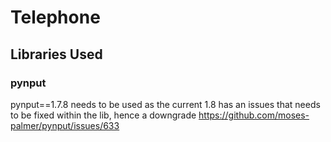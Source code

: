 # Telephone

## Libraries Used

### pynput

pynput==1.7.8 needs to be used as the current 1.8 has an issues that needs to be fixed within the lib, hence a downgrade
https://github.com/moses-palmer/pynput/issues/633



